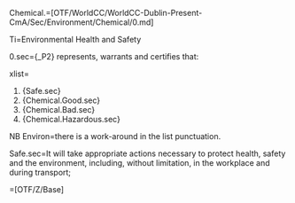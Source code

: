 Chemical.=[OTF/WorldCC/WorldCC-Dublin-Present-CmA/Sec/Environment/Chemical/0.md]

Ti=Environmental Health and Safety

0.sec={_P2} represents, warrants and certifies that:

xlist=<ol><li>{Safe.sec}</li><li>{Chemical.Good.sec}</li><li>{Chemical.Bad.sec}</li><li>{Chemical.Hazardous.sec}</li></ol>

NB Environ=there is a work-around in the list punctuation.

Safe.sec=It will take appropriate actions necessary to protect health, safety and the environment, including, without limitation, in the workplace and during transport;
		  
=[OTF/Z/Base]
